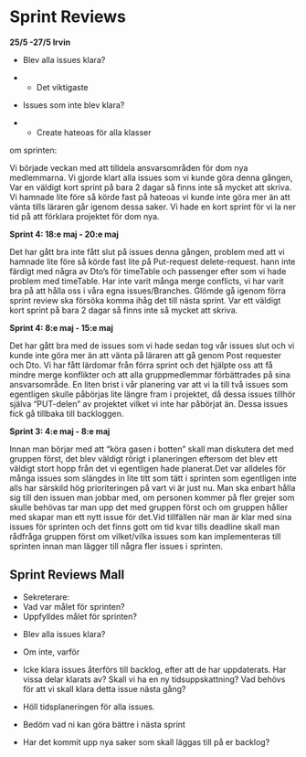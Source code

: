 # Sprint Reviews

**25/5 -27/5  Irvin**

- Blev alla     issues klara?

- -  Det      viktigaste

- Issues  som inte blev klara?

- -  Create hateoas för alla klasser

om sprinten:

Vi började veckan med att tilldela ansvarsområden för dom nya medlemmarna. Vi gjorde klart alla issues som vi kunde göra denna gången, Var en väldigt kort sprint på bara 2 dagar så finns inte så mycket att skriva. Vi hamnade lite före så körde fast på hateoas vi kunde inte göra mer än att vänta tills läraren går igenom dessa saker. Vi hade en kort sprint för vi la ner tid på att förklara projektet för dom nya. 



**Sprint 4: 18:e maj - 20:e maj**

Det har gått bra inte fått slut på issues denna gången, problem med att vi hamnade lite före så körde fast lite på Put-request delete-request.
hann inte färdigt med några av Dto’s för timeTable och passenger efter som vi hade problem med timeTable. Har inte varit många merge conflicts, vi har varit bra på att hålla oss i våra egna issues/Branches. Glömde gå igenom förra sprint review ska försöka komma ihåg det till nästa sprint.
Var ett väldigt kort sprint på bara 2 dagar så finns inte så mycket att skriva.

**Sprint 4: 8:e maj - 15:e maj**

Det har gått bra med de issues som vi hade sedan tog vår issues slut och vi kunde inte göra mer än att vänta på läraren att gå genom Post requester och Dto. Vi har fått lärdomar från förra sprint och det hjälpte oss att få mindre merge konflikter och att alla gruppmedlemmar förbättrades på sina ansvarsområde.
En liten brist i vår planering var att vi la till två issues som egentligen skulle påbörjas lite längre fram i projektet, då dessa issues tillhör själva “PUT-delen” av projektet vilket vi inte har påbörjat än. Dessa issues fick gå tillbaka till backloggen.

**Sprint 3: 4:e maj - 8:e maj**

Innan man börjar med att “köra gasen i botten” skall man diskutera det med gruppen först, det blev väldigt rörigt i planeringen eftersom det blev ett väldigt stort hopp från det vi egentligen hade planerat.Det var alldeles för många issues som slängdes in lite titt som tätt i sprinten som egentligen inte alls har särskild hög prioriteringen på vart vi är just nu. Man ska enbart hålla sig till den issuen man jobbar med, om personen kommer på fler grejer som skulle behövas tar man upp det med gruppen först och om gruppen håller med skapar man ett nytt issue för det.Vid tillfällen när man är klar med sina issues för sprinten och det finns gott om tid kvar tills deadline skall man rådfråga gruppen först om vilket/vilka issues som kan implementeras till sprinten innan man lägger till några fler issues i sprinten.



## Sprint Reviews Mall

* Sekreterare: 
* Vad var målet för sprinten?
* Uppfylldes målet för sprinten?

- Blev alla issues klara?

- Om inte, varför
- Icke klara issues återförs till backlog, efter att de har uppdaterats. Har vissa
  delar klarats av? Skall vi ha en ny tidsuppskattning? Vad behövs för att vi
  skall klara detta issue nästa gång?
- Höll tidsplaneringen för alla issues.
- Bedöm vad ni kan göra bättre i nästa sprint
- Har det kommit upp nya saker som skall läggas till på er backlog?